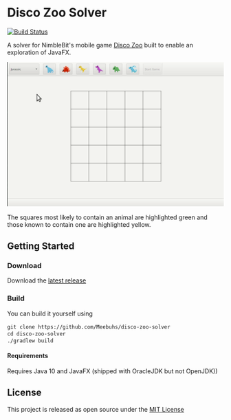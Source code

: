 # Disco Zoo Solver
[![Build Status](https://travis-ci.org/Meebuhs/disco-zoo-solver.svg?branch=gradle)](https://travis-ci.org/Meebuhs/disco-zoo-solver)

A solver for NimbleBit's mobile game [Disco Zoo](https://en.wikipedia.org/wiki/Disco_Zoo) built to enable an exploration of JavaFX.

![disco-zoo-solver demo](docs/discozoosolver.gif)

The squares most likely to contain an animal are highlighted green and those known to contain one are highlighted yellow.

## Getting Started

### Download

Download the [latest release](https://github.com/Meebuhs/disco-zoo-solver/releases)

### Build 
You can build it yourself using
```
git clone https://github.com/Meebuhs/disco-zoo-solver
cd disco-zoo-solver
./gradlew build 
```

#### Requirements

Requires Java 10 and JavaFX (shipped with OracleJDK but not OpenJDK))

## License

This project is released as open source under the [MIT License](https://opensource.org/licenses/MIT)
